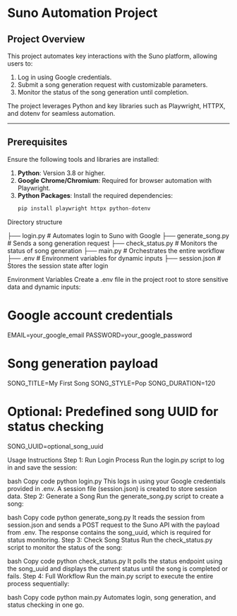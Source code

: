 # Suno Automation Project

## Project Overview
This project automates key interactions with the Suno platform, allowing users to:
1. Log in using Google credentials.
2. Submit a song generation request with customizable parameters.
3. Monitor the status of the song generation until completion.

The project leverages Python and key libraries such as Playwright, HTTPX, and dotenv for seamless automation.

---

## Prerequisites
Ensure the following tools and libraries are installed:
1. **Python**: Version 3.8 or higher.
2. **Google Chrome/Chromium**: Required for browser automation with Playwright.
3. **Python Packages**:
   Install the required dependencies:
   ```bash
   pip install playwright httpx python-dotenv

Directory structure

├── login.py          # Automates login to Suno with Google
├── generate_song.py  # Sends a song generation request
├── check_status.py   # Monitors the status of song generation
├── main.py           # Orchestrates the entire workflow
├── .env              # Environment variables for dynamic inputs
├── session.json      # Stores the session state after login

Environment Variables
Create a .env file in the project root to store sensitive data and dynamic inputs:
# Google account credentials
EMAIL=your_google_email
PASSWORD=your_google_password

# Song generation payload
SONG_TITLE=My First Song
SONG_STYLE=Pop
SONG_DURATION=120

# Optional: Predefined song UUID for status checking
SONG_UUID=optional_song_uuid


Usage Instructions
Step 1: Run Login Process
Run the login.py script to log in and save the session:

bash
Copy code
python login.py
This logs in using your Google credentials provided in .env.
A session file (session.json) is created to store session data.
Step 2: Generate a Song
Run the generate_song.py script to create a song:

bash
Copy code
python generate_song.py
It reads the session from session.json and sends a POST request to the Suno API with the payload from .env.
The response contains the song_uuid, which is required for status monitoring.
Step 3: Check Song Status
Run the check_status.py script to monitor the status of the song:

bash
Copy code
python check_status.py
It polls the status endpoint using the song_uuid and displays the current status until the song is completed or fails.
Step 4: Full Workflow
Run the main.py script to execute the entire process sequentially:

bash
Copy code
python main.py
Automates login, song generation, and status checking in one go.
